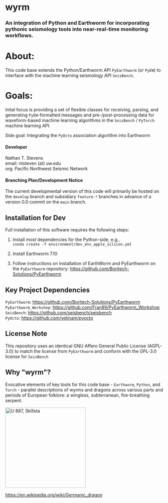 # wyrm
### An integration of Python and Earthworm for incorporating pythonic seismology tools into near-real-time monitoring workflows.

# About:  
This code base extends the Python/Earthworm API `PyEarthworm` (or `PyEW`) to interface with the machine learning seismology API `SeisBench`.

# Goals:
Inital focus is providing a set of flexible classes for receiving, parsing, and generating `PyEW`-formatted messages and pre-/post-processing data for waveform-based machine learning algorithms in the `SeisBench` / `PyTorch` machine learning API.  

Side goal: Integrating the `PyOcto` association algorithm into Earthworm  

#### Developer  
Nathan T. Stevens  
email: ntsteven (at) uw.edu  
org: Pacific Northwest Seismic Network

#### Branching Plan/Development Notice  
The current developmental version of this code will primarily be hosted on the `develop` branch and subsidiary `feature-*` branches in advance of a version 0.0 commit on the `main` branch.  

## Installation for Dev  
Full installation of this software requires the following steps:

1) Install *most* dependencies for the Python-side, e.g.,  
`conda create -f environment/dev_env_apple_silicon.yml`  

2) Install Earthworm 7.10

3) Follow instructions on installation of EarthWorm and PyEarthworm on the `PyEarthworm` repository: https://github.com/Boritech-Solutions/PyEarthworm


## Key Project Dependencies
`PyEarthworm`: https://github.com/Boritech-Solutions/PyEarthworm  
`PyEarthworm_Workshop`: https://github.com/Fran89/PyEarthworm_Workshop  
`SeisBench`: https://github.com/seisbench/seisbench  
`PyOcto`: https://github.com/yetinam/pyocto  
 
## License Note
This repository uses an identical GNU Affero General Public License (AGPL-3.0) to match the license from `PyEarthworm` and conform with the GPL-3.0 license for `SeisBench`


## Why "wyrm"?  
Evocative elements of key tools for this code base - `Earthworm`, `Python`, and `Torch` - parallel descriptions of wyrms and dragons across various parts and periods of European folklore: a wingless, subterranean, fire-breathing serpent.  

<a title="Richard Dybeck, Public domain, via Wikimedia Commons" href="https://commons.wikimedia.org/wiki/File:U_887,_Skillsta.jpg"><img width="256" alt="U 887, Skillsta" src="https://upload.wikimedia.org/wikipedia/commons/thumb/d/d1/U_887%2C_Skillsta.jpg/256px-U_887%2C_Skillsta.jpg"></a>

https://en.wikipedia.org/wiki/Germanic_dragon
